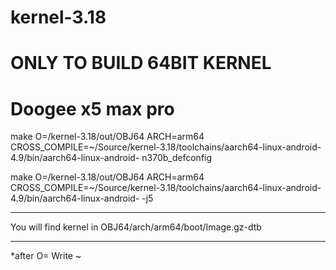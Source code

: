 # kernel-3.18


# ONLY TO BUILD 64BIT KERNEL
# Doogee x5 max pro

make O=/kernel-3.18/out/OBJ64 ARCH=arm64 CROSS_COMPILE=~/Source/kernel-3.18/toolchains/aarch64-linux-android-4.9/bin/aarch64-linux-android- n370b_defconfig

make O=/kernel-3.18/out/OBJ64 ARCH=arm64 CROSS_COMPILE=~/Source/kernel-3.18/toolchains/aarch64-linux-android-4.9/bin/aarch64-linux-android- -j5
 
 _________________________________________________________________________________________________________________________________
 You will find kernel in OBJ64/arch/arm64/boot/Image.gz-dtb
 _________________________________________________________________________________________________________________________________
 *after O= Write ~ 

